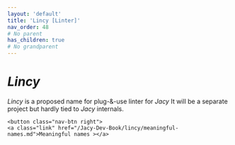 ```yaml
---
layout: 'default'
title: 'Lincy [Linter]'
nav_order: 48
# No parent
has_children: true
# No grandparent
---
```


# _Lincy_

_Lincy_ is a proposed name for plug-&-use linter for _Jacy_
It will be a separate project but hardly tied to _Jacy_ internals.
<div class="nav-btn-block">
    
    <button class="nav-btn right">
    <a class="link" href="/Jacy-Dev-Book/lincy/meaningful-names.md">Meaningful names ></a>
</button>

</div>
